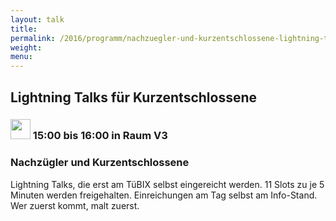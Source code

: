 ```yaml
---
layout: talk
title:
permalink: /2016/programm/nachzuegler-und-kurzentschlossene-lightning-talks-fuer-kurzentschlossene/
weight:
menu:
---
```

## Lightning Talks für Kurzentschlossene

### <img height = "32" src="../../../images/talk.svg"> 15:00 bis 16:00 in Raum V3

### Nachzügler und Kurzentschlossene

Lightning Talks, die erst am TüBIX selbst eingereicht werden. 11 Slots zu je 5 Minuten werden freigehalten. Einreichungen am Tag selbst am Info-Stand. Wer zuerst kommt, malt zuerst.

